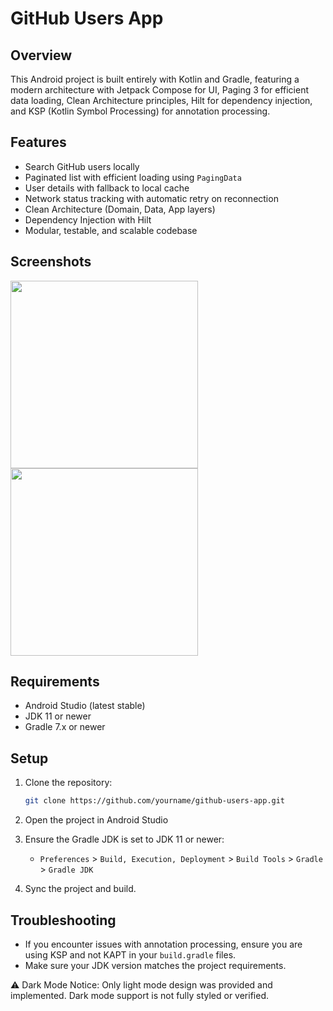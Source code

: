 # GitHub Users App

## Overview

This Android project is built entirely with Kotlin and Gradle, featuring a modern architecture with
Jetpack Compose for UI, Paging 3 for efficient data loading, Clean Architecture principles, Hilt for
dependency injection, and KSP (Kotlin Symbol Processing) for annotation processing.

## Features

- Search GitHub users locally
- Paginated list with efficient loading using `PagingData`
- User details with fallback to local cache
- Network status tracking with automatic retry on reconnection
- Clean Architecture (Domain, Data, App layers)
- Dependency Injection with Hilt
- Modular, testable, and scalable codebase

## Screenshots
<img src="https://github.com/user-attachments/assets/6d3fde9c-b7a1-4b25-9091-6971a9d25812" width="300"/>
<img src="https://github.com/user-attachments/assets/4ccee45f-5428-471c-892b-1c69d61cf0f0" width="300"/>


## Requirements

- Android Studio (latest stable)
- JDK 11 or newer
- Gradle 7.x or newer

## Setup

1. Clone the repository:
   ```bash
   git clone https://github.com/yourname/github-users-app.git

2. Open the project in Android Studio

3. Ensure the Gradle JDK is set to JDK 11 or newer:
    - `Preferences` \> `Build, Execution, Deployment` \> `Build Tools` \> `Gradle` \> `Gradle JDK`
4. Sync the project and build.

## Troubleshooting

- If you encounter issues with annotation processing, ensure you are using KSP and not KAPT in your
  `build.gradle` files.
- Make sure your JDK version matches the project requirements.

⚠️ Dark Mode Notice:
Only light mode design was provided and implemented. Dark mode support is not fully styled or verified.
